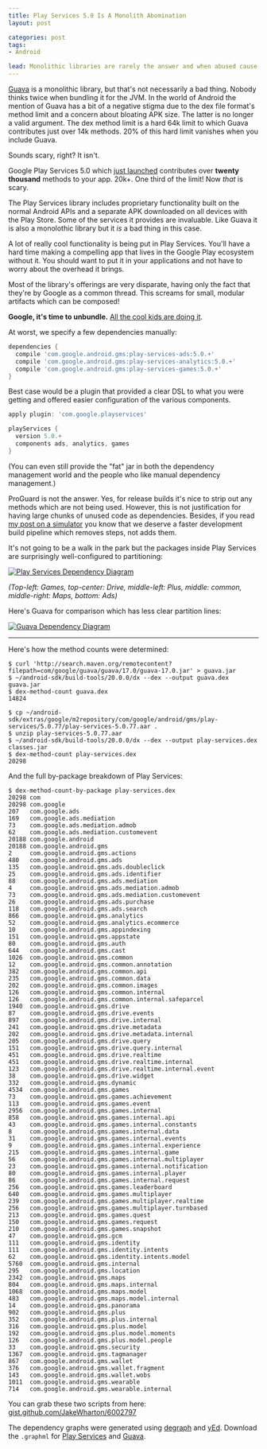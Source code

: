 ```yaml
---
title: Play Services 5.0 Is A Monolith Abomination
layout: post

categories: post
tags:
- Android

lead: Monolithic libraries are rarely the answer and when abused cause much more harm than small, module artifacts. Most people think of Guava, but there's a new kid on the block who's twice as bad.
---
```


[Guava][2] is a monolithic library, but that's not necessarily a bad thing. Nobody thinks twice when bundling it for the JVM. In the world of Android the mention of Guava has a bit of a negative stigma due to the dex file format's method limit and a concern about bloating APK size. The latter is no longer a valid argument. The dex method limit is a hard 64k limit to which Guava contributes just over 14k methods. 20% of this hard limit vanishes when you include Guava.

Sounds scary, right? It isn't.

Google Play Services 5.0 which [just launched][1] contributes over <strong>twenty thousand</strong> methods to your app. 20k+. One third of the limit! Now <em>that</em> is scary.

The Play Services library includes proprietary functionality built on the normal Android APIs and a separate APK downloaded on all devices with the Play Store. Some of the services it provides are invaluable. Like Guava it is also a monolothic library but it <em>is</em> a bad thing in this case.

A lot of really cool functionality is being put in Play Services. You'll have a hard time making a compelling app that lives in the Google Play ecosystem without it. You should want to put it in your applications and not have to worry about the overhead it brings.

Most of the library's offerings are very disparate, having only the fact that they're by Google as a common thread. This screams for small, modular artifacts which can be composed!

<strong>Google, it's time to unbundle.</strong> [All the cool kids are doing it][4].

At worst, we specify a few dependencies manually:

```groovy
dependencies {
  compile 'com.google.android.gms:play-services-ads:5.0.+'
  compile 'com.google.android.gms:play-services-analytics:5.0.+'
  compile 'com.google.android.gms:play-services-games:5.0.+'
}
```

Best case would be a plugin that provided a clear DSL to what you were getting and offered easier configuration of the various components.

```groovy
apply plugin: 'com.google.playservices'

playServices {
  version 5.0.+
  components ads, analytics, games
}
```

(You can even still provide the "fat" jar in both the dependency management world and the people who like manual dependency management.)

ProGuard is not the answer. Yes, for release builds it's nice to strip out any methods which are not being used. However, this is not justification for having large chunks of unused code as dependencies. Besides, if you read [my post on a simulator][3] you know that we deserve a faster development build pipeline which removes steps, not adds them.

It's not going to be a walk in the park but the packages inside Play Services are surprisingly well-configured to partitioning:

[![Play Services Dependency Diagram](/static/post-image/play-services-deps.png)](/static/post-image/play-services-deps.png)

*(Top-left: Games, top-center: Drive, middle-left: Plus, middle: common, middle-right: Maps, bottom: Ads)*

Here's Guava for comparison which has less clear partition lines:

[![Guava Dependency Diagram](/static/post-image/guava-deps.png)](/static/post-image/guava-deps.png)

----

Here's how the method counts were determined:

    $ curl 'http://search.maven.org/remotecontent?filepath=com/google/guava/guava/17.0/guava-17.0.jar' > guava.jar
    $ ~/android-sdk/build-tools/20.0.0/dx --dex --output guava.dex guava.jar
    $ dex-method-count guava.dex
    14824

    $ cp ~/android-sdk/extras/google/m2repository/com/google/android/gms/play-services/5.0.77/play-services-5.0.77.aar .
    $ unzip play-services-5.0.77.aar
    $ ~/android-sdk/build-tools/20.0.0/dx --dex --output play-services.dex classes.jar
    $ dex-method-count play-services.dex
    20298

And the full by-package breakdown of Play Services:

    $ dex-method-count-by-package play-services.dex
    20298 com
    20298 com.google
    207   com.google.ads
    169   com.google.ads.mediation
    73    com.google.ads.mediation.admob
    62    com.google.ads.mediation.customevent
    20188 com.google.android
    20188 com.google.android.gms
    2     com.google.android.gms.actions
    480   com.google.android.gms.ads
    135   com.google.android.gms.ads.doubleclick
    25    com.google.android.gms.ads.identifier
    88    com.google.android.gms.ads.mediation
    4     com.google.android.gms.ads.mediation.admob
    73    com.google.android.gms.ads.mediation.customevent
    26    com.google.android.gms.ads.purchase
    118   com.google.android.gms.ads.search
    866   com.google.android.gms.analytics
    52    com.google.android.gms.analytics.ecommerce
    10    com.google.android.gms.appindexing
    151   com.google.android.gms.appstate
    80    com.google.android.gms.auth
    644   com.google.android.gms.cast
    1026  com.google.android.gms.common
    12    com.google.android.gms.common.annotation
    382   com.google.android.gms.common.api
    235   com.google.android.gms.common.data
    202   com.google.android.gms.common.images
    126   com.google.android.gms.common.internal
    126   com.google.android.gms.common.internal.safeparcel
    1940  com.google.android.gms.drive
    87    com.google.android.gms.drive.events
    897   com.google.android.gms.drive.internal
    241   com.google.android.gms.drive.metadata
    202   com.google.android.gms.drive.metadata.internal
    205   com.google.android.gms.drive.query
    151   com.google.android.gms.drive.query.internal
    451   com.google.android.gms.drive.realtime
    451   com.google.android.gms.drive.realtime.internal
    123   com.google.android.gms.drive.realtime.internal.event
    38    com.google.android.gms.drive.widget
    332   com.google.android.gms.dynamic
    4534  com.google.android.gms.games
    73    com.google.android.gms.games.achievement
    113   com.google.android.gms.games.event
    2956  com.google.android.gms.games.internal
    858   com.google.android.gms.games.internal.api
    43    com.google.android.gms.games.internal.constants
    8     com.google.android.gms.games.internal.data
    31    com.google.android.gms.games.internal.events
    9     com.google.android.gms.games.internal.experience
    215   com.google.android.gms.games.internal.game
    56    com.google.android.gms.games.internal.multiplayer
    23    com.google.android.gms.games.internal.notification
    80    com.google.android.gms.games.internal.player
    86    com.google.android.gms.games.internal.request
    256   com.google.android.gms.games.leaderboard
    640   com.google.android.gms.games.multiplayer
    239   com.google.android.gms.games.multiplayer.realtime
    256   com.google.android.gms.games.multiplayer.turnbased
    213   com.google.android.gms.games.quest
    150   com.google.android.gms.games.request
    210   com.google.android.gms.games.snapshot
    47    com.google.android.gms.gcm
    111   com.google.android.gms.identity
    111   com.google.android.gms.identity.intents
    62    com.google.android.gms.identity.intents.model
    5760  com.google.android.gms.internal
    295   com.google.android.gms.location
    2342  com.google.android.gms.maps
    804   com.google.android.gms.maps.internal
    1068  com.google.android.gms.maps.model
    483   com.google.android.gms.maps.model.internal
    14    com.google.android.gms.panorama
    902   com.google.android.gms.plus
    352   com.google.android.gms.plus.internal
    316   com.google.android.gms.plus.model
    192   com.google.android.gms.plus.model.moments
    126   com.google.android.gms.plus.model.people
    33    com.google.android.gms.security
    1367  com.google.android.gms.tagmanager
    867   com.google.android.gms.wallet
    376   com.google.android.gms.wallet.fragment
    143   com.google.android.gms.wallet.wobs
    1011  com.google.android.gms.wearable
    714   com.google.android.gms.wearable.internal

You can grab these two scripts from here: [gist.github.com/JakeWharton/6002797](https://gist.github.com/JakeWharton/6002797)

The dependency graphs were generated using [degraph][5] and [yEd][6]. Download the `.graphml` for [Play Services](/static/files/play-services-5.graphml) and [Guava](/static/files/guava-17.graphml).


 [1]: http://android-developers.blogspot.com/2014/07/google-play-services-5.html
 [2]: https://code.google.com/p/guava-libraries/
 [3]: http://jakewharton.com/android-needs-a-simulator/
 [4]: http://thenextweb.com/socialmedia/2014/05/06/large-tech-companies-hopping-app-unbundling-trend/
 [5]: https://github.com/schauder/degraph
 [6]: http://www.yworks.com/en/products_yed_about.html
